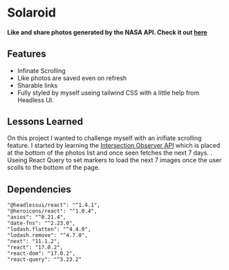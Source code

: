 # Solaroid

#### Like and share photos generated by the NASA API. Check it out [here](https://solaroid.jamiekaram.dev)

## Features

- Infinate Scrolling
- Like photos are saved even on refresh
- Sharable links
- Fully styled by myself useing tailwind CSS with a little help from Headless UI.

## Lessons Learned

On this project I wanted to challenge myself with an inifiate scrolling feature. I started by learning the [Intersection Observer API](https://developer.mozilla.org/fr/docs/Web/API/Intersection_Observer_API) which is placed at the bottom of the photos list and once seen fetches the next 7 days. . Useing React Query to set markers to load the next 7 images once the user scolls to the bottom of the page.

## Dependencies

    "@headlessui/react": "^1.4.1",
    "@heroicons/react": "^1.0.4",
    "axios": "^0.21.4",
    "date-fns": "^2.23.0",
    "lodash.flatten": "^4.4.0",
    "lodash.remove": "^4.7.0",
    "next": "11.1.2",
    "react": "17.0.2",
    "react-dom": "17.0.2",
    "react-query": "^3.23.2"
